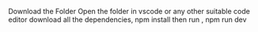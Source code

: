 Download the Folder
Open the folder in vscode or any other suitable code editor
download all the dependencies, npm install
then run , npm run dev

